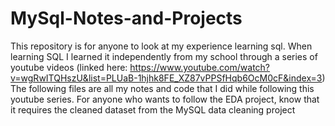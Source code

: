 # MySql-Notes-and-Projects
This repository is for anyone to look at my experience learning sql. 
When learning SQL I learned it independently from my school through a series of youtube videos (linked here: https://www.youtube.com/watch?v=wgRwITQHszU&list=PLUaB-1hjhk8FE_XZ87vPPSfHqb6OcM0cF&index=3)
The following files are all my notes and code that I did while following this youtube series. 
For anyone who wants to follow the EDA project, know that it requires the cleaned dataset from the MySQL data cleaning project
